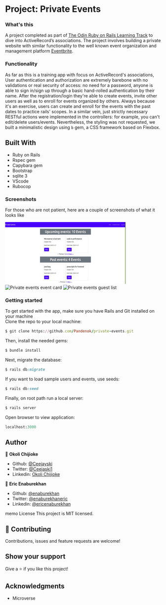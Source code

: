 # Project: Private Events

### What's this

A project completed as part of [The Odin Ruby on Rails Learning Track](https://www.theodinproject.com/courses/ruby-on-rails/lessons/associations) to dive into ActiveRecord’s associations. The project involves building a private website with similar functionality to the well known event organization and management platform [Eventbrite](https://www.eventbrite.com/).

### Functionality

As far as this is a training app with focus on ActiveRecord's associations, User authentication and authorization are extremely barebone with no validations or real security of access: no need for a password, anyone is able to sign in/sign up through a basic hand-rolled authentication by their name. After the registration/login they're able to create events, invite other users as well as to enroll for events organized by others. Always because it's an exercise, users can create and enroll for the events with the past dates to practice rails' scopes. In a similar vein, just strictly necessary RESTful actions were implemented in the controllers: for example, you can't edit/delete users/events. Nevertheless, the styling was not requested, we built a minimalistic design using `b` gem, a CSS framework based on Flexbox.

## Built With

- Ruby on Rails
- Rspec gem
- Capybara gem
- Bootstrap
- sqlite 3
- VScode
- Rubocop


### Screenshots

For those who are not patient, here are a couple of screenshots of what it looks like

<p float = 'left'>
    <img src="img/private_events.png" alt="Private events home page" width="390" height="200">
    <img src="img/private_events2.png" alt="Private events event card" width="180" height="200">
    <img src="img/private_events3.png" alt="Private events guest list" width="230" height="200">
</p>

### Getting started

To get started with the app, make sure you have Rails and Git installed on your machine  
Clone the repo to your local machine: 
```ruby
$ git clone https://github.com/Pandenok/private-events.git
```
Then, install the needed gems:
```ruby
$ bundle install
```
Next, migrate the database:
```ruby
$ rails db:migrate
```
If you want to load sample users and events, use seeds:
```ruby
$ rails db:seed
```
Finally, on root path run a local server:
```ruby
$ rails server
```
Open browser to view application:
```ruby
localhost:3000
```


## Author

👤 **Okoli Chijioke**
- Github: [@Ceejayski](https://github.com/ceejayski)
- Twitter: [@Ceejaski1](https://twitter.com/Ceejayski1)
- Linkedin: [Okoli Chijioke](https://www.linkedin.com/in/okoli-ceejay/)

👤 **Eric Enaburekhan**

- Github: [@enaburekhan](https://github.com/enaburekhan)
- Twitter: [@enaburekhaneric](https://twitter.com/enaburekhaneric)
- Linkedin: [@ericenaburekhan](https://www.linkedin.com/in/eric-enaburekhan-801a28100/)

memo License
This project is MIT licensed.

## 🤝 Contributing

Contributions, issues and feature requests are welcome!

## Show your support

Give a ⭐️ if you like this project!

## Acknowledgments

- Microverse